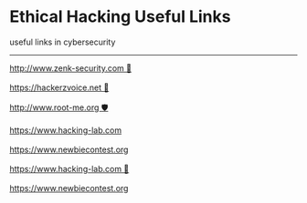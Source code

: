 # Ethical Hacking Useful Links
useful links in cybersecurity
<hr>
<a href="http://www.zenk-security.com">http://www.zenk-security.com 🔐</a>
</br></br>
<a href="https://hackerzvoice.net/">https://hackerzvoice.net 🚀</a>
</br></br>
<a href="http://www.root-me.org/">http://www.root-me.org 🛡️</a>
</br></br>
<a href="https://www.hacking-lab.com">https://www.hacking-lab.com</a>
</br></br>
<a href="https://www.newbiecontest.org/">https://www.newbiecontest.org</a>
</br></br>
<a href="https://www.hacking-lab.com">https://www.hacking-lab.com 🚀</a>
</br></br>
<a href="https://www.newbiecontest.org/">https://www.newbiecontest.org</a>
